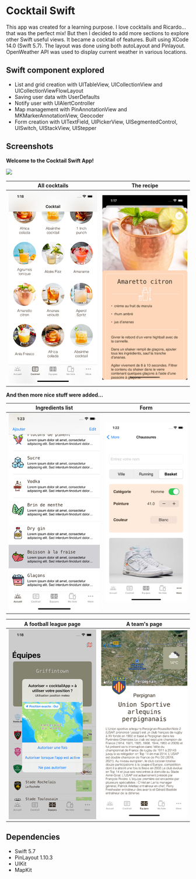 # Cocktail Swift

This app was created for a learning purpose. I love cocktails and Ricardo... that was the perfect mix! But then I decided to add more sections to explore other Swift useful views. It became a cocktail of features. Built using XCode 14.0 (Swift 5.7). The layout was done using both autoLayout and Pinlayout. OpenWeather API was used to display current weather in various locations.

## Swift component explored

* List and grid creation with UITableView, UICollectionView and UICollectionViewFlowLayout
* Saving user data with UserDefaults
* Notify user with UIAlertController
* Map management with PinAnnotationView and MKMarkerAnnotationView, Geocoder
* Form creation with UITextField, UIPickerView, UISegmentedControl, UISwitch, UIStackView, UIStepper


## Screenshots

**Welcome to the Cocktail Swift App!**   

<img src="https://github.com/amchampoux/cocktail-swift/blob/main/docs/cocktail_flow.gif" width="400"> 


| **All cocktails**  | **The recipe**  |
| :---:  | :---: |
| !["All"](https://github.com/amchampoux/cocktail-swift/blob/main/docs/cocktails_all.png) | !["Recipe"](https://github.com/amchampoux/cocktail-swift/blob/main/docs/cocktail.png)  |

**And then more nice stuff were added...**

| **Ingredients list**  | **Form**  |
| :---:  | :---: |
| !["List"](https://github.com/amchampoux/cocktail-swift/blob/main/docs/list.png) | !["Form"](https://github.com/amchampoux/cocktail-swift/blob/main/docs/form.png)  |

| **A football league page**  | **A team's page**  |
| :---:  | :---: |
| !["Teams"](https://github.com/amchampoux/cocktail-swift/blob/main/docs/teams_all.png) | !["Team"](https://github.com/amchampoux/cocktail-swift/blob/main/docs/team.png)  |


## Dependencies

* Swift 5.7
* PinLayout 1.10.3
* UIKit
* MapKit

